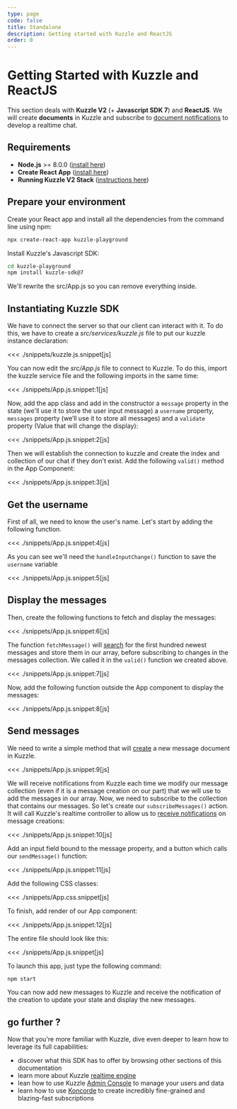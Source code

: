 ```yaml
---
type: page
code: false
title: Standalone
description: Getting started with Kuzzle and ReactJS
order: 0
---
```


# Getting Started with Kuzzle and ReactJS

This section deals with **Kuzzle V2** (+ **Javascript SDK 7**) and **ReactJS**. We will create **documents** in Kuzzle and subscribe to
[document notifications](/sdk/js/7/essentials/realtime-notifications#document-messages) to develop a realtime chat.

## Requirements

- **Node.js** >= 8.0.0 ([install here](https://nodejs.org/en/download/))
- **Create React App** ([install here](https://github.com/facebook/create-react-app))
- **Running Kuzzle V2 Stack** ([instructions here](/core/2/guides/getting-started/running-kuzzle))

## Prepare your environment

Create your React app and install all the dependencies from the command line using npm:
```bash
npx create-react-app kuzzle-playground
```
Install Kuzzle's Javascript SDK: 
```bash
cd kuzzle-playground
npm install kuzzle-sdk@7
```

We'll rewrite the src/App.js so you can remove everything inside.

## Instantiating Kuzzle SDK

We have to connect the server so that our client can interact with it.
To do this, we have to create a *src/services/kuzzle.js* file to put our kuzzle instance declaration:

<<< ./snippets/kuzzle.js.snippet[js]

You can now edit the *src/App.js* file to connect to Kuzzle. To do this, import the kuzzle service file and the following imports in the same time:

<<< ./snippets/App.js.snippet:1[js]

Now, add the app class and add in the constructor a `message` property in the state (we'll use it to store the user input message) a `username` property, `messages` property (we’ll use it to store all messages) and a `validate` property (Value that will change the display):

<<< ./snippets/App.js.snippet:2[js]

Then we will establish the connection to kuzzle and create the index and collection of our chat if they don't exist. Add the following `valid()` method in the App Component:

<<< ./snippets/App.js.snippet:3[js]

## Get the username

First of all, we need to know the user's name. Let's start by adding the following function.

<<< ./snippets/App.js.snippet:4[js]

As you can see we'll need the `handleInputChange()` function to save the `username` variable

<<< ./snippets/App.js.snippet:5[js]

## Display the messages

Then, create the following functions to fetch and display the messages:

<<< ./snippets/App.js.snippet:6[js]

The function `fetchMessage()` will [search](/sdk/js/7/controllers/document/search) for the first hundred newest messages and store them in our array, before subscribing to changes in the messages collection. We called it in the `valid()` function we created above.

<<< ./snippets/App.js.snippet:7[js]

Now, add the following function outside the App component to display the messages:

<<< ./snippets/App.js.snippet:8[js]

## Send messages

We need to write a simple method that will [create](/sdk/js/7/controllers/document/create) a new message document in Kuzzle.

<<< ./snippets/App.js.snippet:9[js]

We will receive notifications from Kuzzle each time we modify our message collection (even if it is a message creation on our part) that we will use to add the messages in our array.
Now, we need to subscribe to the collection that contains our messages. So let's create our `subscribeMessages()` action. It will call Kuzzle's realtime controller to allow us to [receive notifications](/sdk/js/7/controllers/realtime/subscribe) on message creations:

<<< ./snippets/App.js.snippet:10[js]

Add an input field bound to the message property, and a button which calls our `sendMessage()` function: 

<<< ./snippets/App.js.snippet:11[js]

Add the following CSS classes:

<<< ./snippets/App.css.snippet[js]

To finish, add render of our App component:

<<< ./snippets/App.js.snippet:12[js]

The entire file should look like this:

<<< ./snippets/App.js.snippet[js]

To launch this app, just type the following command:

```bash
npm start
```

You can now add new messages to Kuzzle and receive the notification of the creation to update your state and display the new messages.

## go further ?

Now that you're more familiar with Kuzzle, dive even deeper to learn how to leverage its full capabilities:

- discover what this SDK has to offer by browsing other sections of this documentation
- learn more about Kuzzle [realtime engine](/core/2/guides/essentials/real-time)
- lean how to use Kuzzle [Admin Console](/core/2/guides/essentials/admin-console) to manage your users and data
- learn how to use [Koncorde](/core/2/guides/cookbooks/realtime-api/introduction) to create incredibly fine-grained and blazing-fast subscriptions
